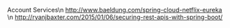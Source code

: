 Account Services\n
http://www.baeldung.com/spring-cloud-netflix-eureka \n
http://ryanjbaxter.com/2015/01/06/securing-rest-apis-with-spring-boot/
